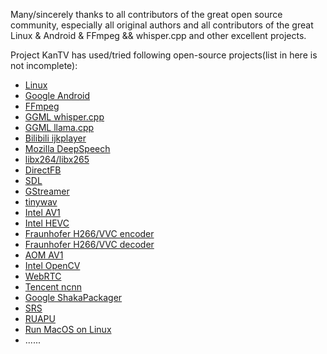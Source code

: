 Many/sincerely thanks to all contributors of the great open source community, especially all original authors and all contributors of the great Linux & Android & FFmpeg && whisper.cpp and other excellent projects.

Project KanTV has used/tried following open-source projects(list in here is not incomplete):

<ul>
     <li><a href="https://github.com/torvalds/linux"     target="_blank">Linux</a></li>
     <li><a href="https://blog.google/products/android/" target="_blank" rel="noopener">Google Android</a></li>
     <li><a href="http://ffmpeg.org/" target="_blank" rel="noopener">FFmpeg</a></li>
     <li><a href="https://github.com/ggerganov/whisper.cpp" target="_blank" rel="noopener">GGML whisper.cpp</a></li>
     <li><a href="https://github.com/ggerganov/whisper.cpp" target="_blank" rel="noopener">GGML llama.cpp</a></li>
     <li><a href="https://github.com/bilibili/ijkplayer" target="_blank" rel="noopener">Bilibili ijkplayer</a></li>
     <li><a href="https://github.com/mozilla/DeepSpeech" target="_blank" rel="noopener">Mozilla DeepSpeech</a></li>
     <li><a href="https://www.videolan.org/vlc/" target="_blank" rel="noopener">libx264/libx265</a></li>
     <li><a href="https://github.com/deniskropp/DirectFB" target="_blank" rel="noopener">DirectFB</a></li>
     <li><a href="https://www.libsdl.org/" target="_blank" rel="noopener">SDL</a></li>
     <li><a href="https://gstreamer.freedesktop.org/" target="_blank" rel="noopener">GStreamer</a></li>
     <li><a href="https://github.com/mhroth/tinywav/" target="_blank" rel="noopener">tinywav</a></li>
     <li><a href="https://www.intel.com/content/www/us/en/developer/articles/technical/scalable-video-technology.html" target="_blank" rel="noopener">Intel AV1</a></li>
     <li><a href="https://www.intel.com/content/www/us/en/developer/articles/technical/scalable-video-technology.html" target="_blank" rel="noopener">Intel HEVC</a></li>
     <li><a href="https://github.com/fraunhoferhhi/vvenc" target="_blank" rel="noopener">Fraunhofer H266/VVC encoder</a></li>
     <li><a href="https://github.com/fraunhoferhhi/vvdec" target="_blank" rel="noopener">Fraunhofer H266/VVC decoder</a></li>
     <li><a href="https://aomedia.org/" target="_blank" rel="noopener">AOM AV1</a></li>
     <li><a href="https://opencv.org/" target="_blank" rel="noopener">Intel OpenCV</a></li>
     <li><a href="https://webrtc.github.io/webrtc-org/start/" target="_blank" rel="noopener">WebRTC</a></li>
     <li><a href="https://github.com/Tencent/ncnn" target="_blank" rel="noopener">Tencent ncnn</a></li>
     <li><a href="https://github.com/shaka-project/shaka-packager" target="_blank" rel="noopener">Google ShakaPackager</a></li>
     <li><a href="https://github.com/ossrs/srs" target="_blank" rel="noopener">SRS</a></li>
     <li><a href="https://github.com/nihui/ruapu" target="_blank" rel="noopener">RUAPU</a></li>
     <li><a href="https://github.com/kholia/OSX-KVM" target="_blank" rel="noopener">Run MacOS on Linux</a></li>
     <li>......</li>
</ul>
